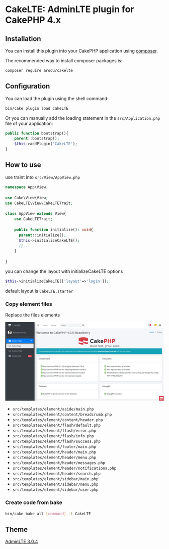 # CakeLTE: AdminLTE plugin for CakePHP 4.x

## Installation

You can install this plugin into your CakePHP application using [composer](https://getcomposer.org).

The recommended way to install composer packages is:
```bash
composer require arodu/cakelte
```

## Configuration

You can load the plugin using the shell command:

```bash
bin/cake plugin load CakeLTE
```

Or you can manually add the loading statement in the `src/Application.php` file of your application:

```php
public function bootstrap(){
    parent::bootstrap();
    $this->addPlugin('CakeLTE');
}
```

## How to use

use traint into `src/View/AppView.php`
```php
namespace App\View;

use Cake\View\View;
use CakeLTE\View\CakeLTETrait;

class AppView extends View{
    use CakeLTETrait;

    public function initialize(): void{
      parent::initialize();
      $this->initializeCakeLTE();
      //...
    }

}
```

you can change the layout with initializeCakeLTE options
```php
$this->initializeCakeLTE(['layout'=>'login']);
```
default layout is `CakeLTE.starter`

### Copy element files
Replace the files elements

![Page Debug](docs/page-debug.png)

* `src/templates/element/aside/main.php`
* `src/templates/element/content/breadcrumb.php`
* `src/templates/element/content/header.php`
* `src/templates/element/flash/default.php`
* `src/templates/element/flash/error.php`
* `src/templates/element/flash/info.php`
* `src/templates/element/flash/success.php`
* `src/templates/element/footer/main.php`
* `src/templates/element/header/main.php`
* `src/templates/element/header/menu.php`
* `src/templates/element/header/messages.php`
* `src/templates/element/header/notifications.php`
* `src/templates/element/header/search.php`
* `src/templates/element/sidebar/main.php`
* `src/templates/element/sidebar/menu.php`
* `src/templates/element/sidebar/user.php`

### Create code from bake
```bash
bin/cake bake all [command] -t CakeLTE
```

## Theme
[AdminLTE 3.0.4](https://adminlte.io/)
